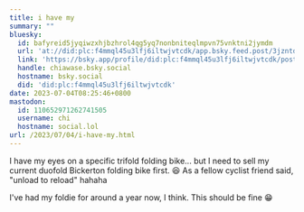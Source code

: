 ```yaml
---
title: i have my
summary: ""
bluesky:
  id: bafyreid5jyqiwzxhjbzhrol4qg5yq7nonbniteqlmpvn75vnktni2jymdm
  url: 'at://did:plc:f4mmql45u3lfj6iltwjvtcdk/app.bsky.feed.post/3jzntdlyie52c'
  link: 'https://bsky.app/profile/did:plc:f4mmql45u3lfj6iltwjvtcdk/post/3jzntdlyie52c'
  handle: chiawase.bsky.social
  hostname: bsky.social
  did: 'did:plc:f4mmql45u3lfj6iltwjvtcdk'
date: 2023-07-04T08:25:46+0800
mastodon:
  id: 110652971262741505
  username: chi
  hostname: social.lol
url: /2023/07/04/i-have-my.html
---
```


I have my eyes on a specific trifold folding bike... but I need to sell my current duofold Bickerton folding bike first. 😆 As a fellow cyclist friend said, "unload to reload" hahaha

I've had my foldie for around a year now, I think. This should be fine 😁
